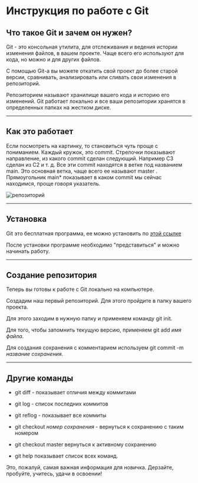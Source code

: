 # **Инструкция по работе с Git** #

## Что такое Git и зачем он нужен? ##

Git - это консольная утилита, для отслеживания и ведения истории изменения файлов, в вашем проекте. Чаще всего его используют для кода, но можно и для других файлов. 

С помощью Git-a вы можете откатить свой проект до более старой версии, сравнивать, анализировать или сливать свои изменения в репозиторий.

Репозиторием называют хранилище вашего кода и историю его изменений. Git работает локально и все ваши репозитории хранятся в определенных папках на жестком диске.
________
## Как это работает ##

Если посмотреть на картинку, то становиться чуть проще с пониманием. Каждый кружок, это commit. Стрелочки показывают направление, из какого commit сделан следующий. Например C3 сделан из С2 и т. д. Все эти commit находятся в ветке под названием main. Это основная ветка, чаще всего ее называют master . Прямоугольник main* показывает в каком commit мы сейчас находимся, проще говоря указатель.

![репозиторий](https://habrastorage.org/getpro/habr/upload_files/137/e03/4ea/137e034eadd3c4459a734354a029fb1a)

-------
## Установка ##

Git это бесплатная программа, ее можно установить по [этой ссылке](https://git-scm.com/download/win)

После установки программе необходимо "представиться" и можно начинать работу.

------

## Создание репозитория ##

Теперь вы готовы к работе с Git локально на компьютере.

Создадим наш первый репозиторий. Для этого пройдите в папку вашего проекта.

Для этого заходим в нужную папку и применяем команду git init. 

Для того, чтобы запомнить текущую версию, применяем git add *имя файла*. 

Для создания сохранения с комментарием используем git commit -m *название сохранения*.

--------
## Другие  команды ##

* git diff - показывает отличия между коммитами

* git log - список последних коммитов

* git reflog - показывает все коммиты

* git checkout *номер сохранения* - вернуться к  сохранению с таким номером

* git checkout master вернуться к активному сохранению

* git help показывает список всех команд.

Это, пожалуй, самая важная информация для новичка. Дерзайте, пробуйте, учитесь, удачи в освоении!




